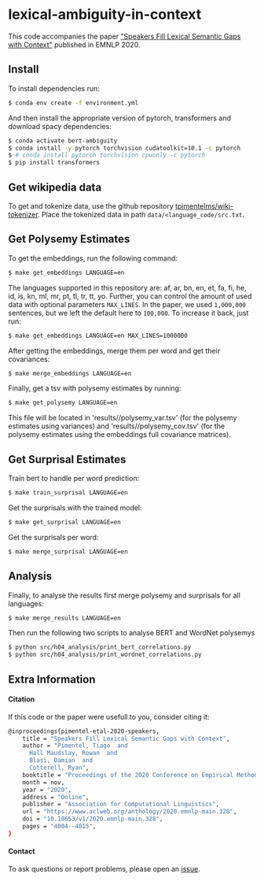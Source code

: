 # lexical-ambiguity-in-context

This code accompanies the paper ["Speakers Fill Lexical Semantic Gaps with Context"](https://www.aclweb.org/anthology/2020.emnlp-main.328/) published in EMNLP 2020.

## Install

To install dependencies run:
```bash
$ conda env create -f environment.yml
```

And then install the appropriate version of pytorch, transformers and download spacy dependencies:
```bash
$ conda activate bert-ambiguity
$ conda install -y pytorch torchvision cudatoolkit=10.1 -c pytorch
$ # conda install pytorch torchvision cpuonly -c pytorch
$ pip install transformers
```

## Get wikipedia data

To get and tokenize data, use the github repository [tpimentelms/wiki-tokenizer](https://github.com/tpimentelms/wiki-tokenizer).
Place the tokenized data in path `data/<language_code/src.txt`.

## Get Polysemy Estimates

To get the embeddings, run the following command:
```bash
$ make get_embeddings LANGUAGE=en
```
The languages supported in this repository are: af, ar, bn, en, et, fa, fi, he, id, is, kn, ml, mr, pt, tl, tr, tt, yo.
Further, you can control the amount of used data with optional parameters `MAX_LINES`. In the paper, we used `1,000,000` sentences, but we left the default here to `100,000`. To increase it back, just run:
```bash
$ make get_embeddings LANGUAGE=en MAX_LINES=1000000
```

After getting the embeddings, merge them per word and get their covariances:
```bash
$ make merge_embeddings LANGUAGE=en
```

Finally, get a tsv with polysemy estimates by running:
```bash
$ make get_polysemy LANGUAGE=en
```
This file will be located in 'results/<lang>/polysemy_var.tsv' (for the polysemy estimates using variances) and 'results/<lang>/polysemy_cov.tsv' (for the polysemy estimates using the embeddings full covariance matrices).



## Get Surprisal Estimates

Train bert to handle per word prediction:
```bash
$ make train_surprisal LANGUAGE=en
```

Get the surprisals with the trained model:
```bash
$ make get_surprisal LANGUAGE=en
```

Get the surprisals per word:
```bash
$ make merge_surprisal LANGUAGE=en
```


## Analysis


Finally, to analyse the results first merge polysemy and surprisals for all languages:
```bash
$ make merge_results LANGUAGE=en
```

Then run the following two scripts to analyse BERT and WordNet polysemys

```bash
$ python src/h04_analysis/print_bert_correlations.py
$ python src/h04_analysis/print_wordnet_correlations.py
```


## Extra Information

#### Citation

If this code or the paper were usefull to you, consider citing it:

```bash
@inproceedings{pimentel-etal-2020-speakers,
    title = "Speakers Fill Lexical Semantic Gaps with Context",
    author = "Pimentel, Tiago  and
      Hall Maudslay, Rowan  and
      Blasi, Damian  and
      Cotterell, Ryan",
    booktitle = "Proceedings of the 2020 Conference on Empirical Methods in Natural Language Processing (EMNLP)",
    month = nov,
    year = "2020",
    address = "Online",
    publisher = "Association for Computational Linguistics",
    url = "https://www.aclweb.org/anthology/2020.emnlp-main.328",
    doi = "10.18653/v1/2020.emnlp-main.328",
    pages = "4004--4015",
}
```


#### Contact

To ask questions or report problems, please open an [issue](https://github.com/tpimentelms/lexical-ambiguity-in-context/issues).
